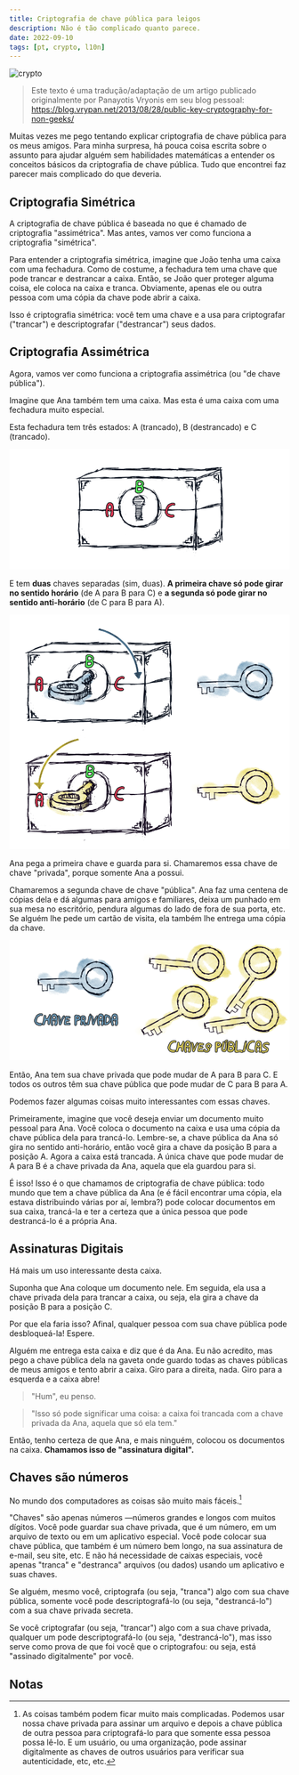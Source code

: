```yaml
---
title: Criptografia de chave pública para leigos
description: Não é tão complicado quanto parece.
date: 2022-09-10
tags: [pt, crypto, l10n]
---
```


![crypto](https://raw.githubusercontent.com/williamd1k0/prose-posts/main/assets/crypto.png)

>Este texto é uma tradução/adaptação de um artigo publicado originalmente por Panayotis Vryonis em seu blog pessoal: https://blog.vrypan.net/2013/08/28/public-key-cryptography-for-non-geeks/

Muitas vezes me pego tentando explicar criptografia de chave pública para os meus amigos.
Para minha surpresa, há pouca coisa escrita sobre o assunto para ajudar alguém sem habilidades matemáticas a entender os conceitos básicos da criptografia de chave pública.
Tudo que encontrei faz parecer mais complicado do que deveria.

## Criptografia Simétrica
A criptografia de chave pública é baseada no que é chamado de criptografia "assimétrica".
Mas antes, vamos ver como funciona a criptografia "simétrica".

Para entender a criptografia simétrica, imagine que João tenha uma caixa com uma fechadura.
Como de costume, a fechadura tem uma chave que pode trancar e destrancar a caixa.
Então, se João quer proteger alguma coisa, ele coloca na caixa e tranca.
Obviamente, apenas ele ou outra pessoa com uma cópia da chave pode abrir a caixa.

Isso é criptografia simétrica: você tem uma chave e a usa para criptografar ("trancar") e descriptografar ("destrancar") seus dados.

## Criptografia Assimétrica
Agora, vamos ver como funciona a criptografia assimétrica (ou "de chave pública").

Imagine que Ana também tem uma caixa.
Mas esta é uma caixa com uma fechadura muito especial.

Esta fechadura tem três estados: A (trancado), B (destrancado) e C (trancado).

![crypto-pub01](https://raw.githubusercontent.com/williamd1k0/prose-posts/main/assets/crypto-pub01.png)

E tem **duas** chaves separadas (sim, duas).
**A primeira chave só pode girar no sentido horário** (de A para B para C) e **a segunda só pode girar no sentido anti-horário** (de C para B para A).

![crypto-pub02](https://raw.githubusercontent.com/williamd1k0/prose-posts/main/assets/crypto-pub02.png)

Ana pega a primeira chave e guarda para si.
Chamaremos essa chave de chave "privada", porque somente Ana a possui.

Chamaremos a segunda chave de chave "pública".
Ana faz uma centena de cópias dela e dá algumas para amigos e familiares, deixa um punhado em sua mesa no escritório, pendura algumas do lado de fora de sua porta, etc.
Se alguém lhe pede um cartão de visita, ela também lhe entrega uma cópia da chave.

![crypto-pub03](https://raw.githubusercontent.com/williamd1k0/prose-posts/main/assets/crypto-pub03.png)

Então, Ana tem sua chave privada que pode mudar de A para B para C.
E todos os outros têm sua chave pública que pode mudar de C para B para A.

Podemos fazer algumas coisas muito interessantes com essas chaves.

Primeiramente, imagine que você deseja enviar um documento muito pessoal para Ana.
Você coloca o documento na caixa e usa uma cópia da chave pública dela para trancá-lo.
Lembre-se, a chave pública da Ana só gira no sentido anti-horário, então você gira a chave da posição B para a posição A.
Agora a caixa está trancada.
A única chave que pode mudar de A para B é a chave privada da Ana, aquela que ela guardou para si.

É isso!
Isso é o que chamamos de criptografia de chave pública: todo mundo que tem a chave pública da Ana (e é fácil encontrar uma cópia, ela estava distribuindo várias por aí, lembra?) pode colocar documentos em sua caixa, trancá-la e ter a certeza que a única pessoa que pode destrancá-lo é a própria Ana.

## Assinaturas Digitais
Há mais um uso interessante desta caixa.

Suponha que Ana coloque um documento nele.
Em seguida, ela usa a chave privada dela para trancar a caixa, ou seja, ela gira a chave da posição B para a posição C.

Por que ela faria isso?
Afinal, qualquer pessoa com sua chave pública pode desbloqueá-la!
Espere.

Alguém me entrega esta caixa e diz que é da Ana.
Eu não acredito, mas pego a chave pública dela na gaveta onde guardo todas as chaves públicas de meus amigos e tento abrir a caixa.
Giro para a direita, nada.
Giro para a esquerda e a caixa abre!

>"Hum", eu penso.

>"Isso só pode significar uma coisa: a caixa foi trancada com a chave privada da Ana, aquela que só ela tem."

Então, tenho certeza de que Ana, e mais ninguém, colocou os documentos na caixa.
**Chamamos isso de "assinatura digital".**

## Chaves são números
No mundo dos computadores as coisas são muito mais fáceis.[^1]

"Chaves" são apenas números —números grandes e longos com muitos dígitos.
Você pode guardar sua chave privada, que é um número, em um arquivo de texto ou em um aplicativo especial.
Você pode colocar sua chave pública, que também é um número bem longo, na sua assinatura de e-mail, seu site, etc.
E não há necessidade de caixas especiais, você apenas "tranca" e "destranca" arquivos (ou dados) usando um aplicativo e suas chaves.

Se alguém, mesmo você, criptografa (ou seja, "tranca") algo com sua chave pública, somente você pode descriptografá-lo (ou seja, "destrancá-lo") com a sua chave privada secreta.

Se você criptografar (ou seja, "trancar") algo com a sua chave privada, qualquer um pode descriptografá-lo (ou seja, "destrancá-lo"), mas isso serve como prova de que foi você que o criptografou: ou seja, está "assinado digitalmente" por você.

## Notas

[^1]: As coisas também podem ficar muito mais complicadas.
Podemos usar nossa chave privada para assinar um arquivo e depois a chave pública de outra pessoa para criptografá-lo para que somente essa pessoa possa lê-lo.
E um usuário, ou uma organização, pode assinar digitalmente as chaves de outros usuários para verificar sua autenticidade, etc, etc.
